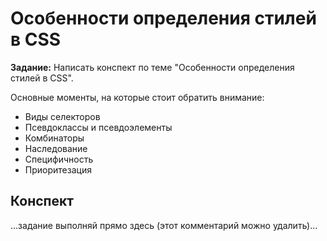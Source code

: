 # Особенности определения стилей в CSS

**Задание:**
Написать конспект по теме "Особенности определения стилей в CSS". 

Основные моменты, на которые стоит обратить внимание:
- Виды селекторов
- Псевдоклассы и псевдоэлементы
- Комбинаторы
- Наследование
- Специфичность 
- Приоритезация

## Конспект
...задание выполняй прямо здесь (этот комментарий можно удалить)...